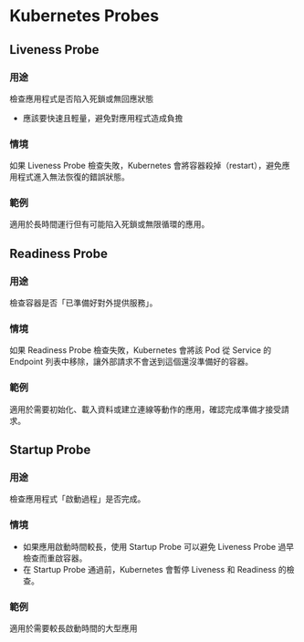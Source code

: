 # Kubernetes Probes

## Liveness Probe

### 用途

檢查應用程式是否陷入死鎖或無回應狀態
- 應該要快速且輕量，避免對應用程式造成負擔

### 情境

如果 Liveness Probe 檢查失敗，Kubernetes 會將容器殺掉（restart），避免應用程式進入無法恢復的錯誤狀態。

### 範例

適用於長時間運行但有可能陷入死鎖或無限循環的應用。

## Readiness Probe

### 用途

檢查容器是否「已準備好對外提供服務」。

### 情境

如果 Readiness Probe 檢查失敗，Kubernetes 會將該 Pod 從 Service 的 Endpoint 列表中移除，讓外部請求不會送到這個還沒準備好的容器。

### 範例

適用於需要初始化、載入資料或建立連線等動作的應用，確認完成準備才接受請求。

## Startup Probe

### 用途

檢查應用程式「啟動過程」是否完成。

### 情境

- 如果應用啟動時間較長，使用 Startup Probe 可以避免 Liveness Probe 過早檢查而重啟容器。
- 在 Startup Probe 通過前，Kubernetes 會暫停 Liveness 和 Readiness 的檢查。

### 範例

適用於需要較長啟動時間的大型應用

